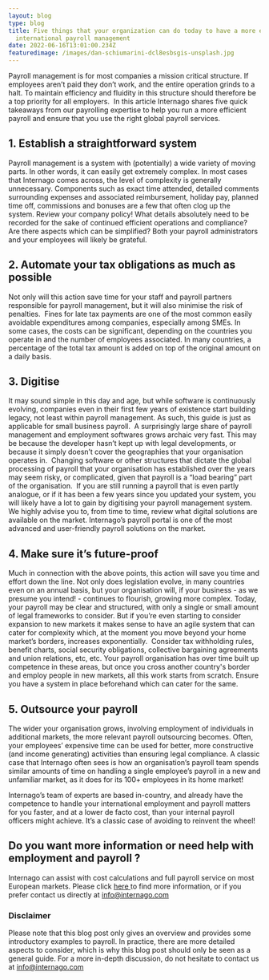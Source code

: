 ```yaml
---
layout: blog
type: blog
title: Five things that your organization can do today to have a more efficient
  international payroll management
date: 2022-06-16T13:01:00.234Z
featuredimage: /images/dan-schiumarini-dcl8esbsgis-unsplash.jpg
---
```

Payroll management is for most companies a mission critical structure. If employees aren’t paid they don’t work, and the entire operation grinds to a halt. To maintain efficiency and fluidity in this structure should therefore be a top priority for all employers.  In this article Internago shares five quick takeaways from our payrolling expertise to help you run a more efficient payroll and ensure that you use the right global payroll services. 

## 1. Establish a straightforward system

Payroll management is a system with (potentially) a wide variety of moving parts. In other words, it can easily get extremely complex. In most cases that Internago comes across, the level of complexity is generally unnecessary. Components such as exact time attended, detailed comments surrounding expenses and associated reimbursement, holiday pay, planned time off, commissions and bonuses are a few that often clog up the system. Review your company policy! What details absolutely need to be recorded for the sake of continued efficient operations and compliance? Are there aspects which can be simplified? Both your payroll administrators and your employees will likely be grateful. 

## 2. Automate your tax obligations as much as possible

Not only will this action save time for your staff and payroll partners responsible for payroll management, but it will also minimise the risk of penalties.  Fines for late tax payments are one of the most common easily avoidable expenditures among companies, especially among SMEs. In some cases, the costs can be significant, depending on the countries you operate in and the number of employees associated. In many countries, a percentage of the total tax amount is added on top of the original amount on a daily basis. 

## 3. Digitise

It may sound simple in this day and age, but while software is continuously evolving, companies even in their first few years of existence start building legacy, not least within payroll management. As such, this guide is just as applicable for small business payroll.  A surprisingly large share of payroll management and employment softwares grows archaic very fast. This may be because the developer hasn’t kept up with legal developments, or because it simply doesn’t cover the geographies that your organisation operates in.  Changing software or other structures that dictate the global processing of payroll that your organisation has established over the years may seem risky, or complicated, given that payroll is a “load bearing” part of the organisation.  If you are still running a payroll that is even partly analogue, or if it has been a few years since you updated your system, you will likely have a lot to gain by digitising your payroll management system.  We highly advise you to, from time to time, review what digital solutions are available on the market. Internago’s payroll portal is one of the most advanced and user-friendly payroll solutions on the market. 

## 4. Make sure it’s future-proof

Much in connection with the above points, this action will save you time and effort down the line. Not only does legislation evolve, in many countries even on an annual basis, but your organisation will, if your business - as we presume you intend! - continues to flourish, growing more complex. Today, your payroll may be clear and structured, with only a single or small amount of legal frameworks to consider. But if you’re even starting to consider expansion to new markets it makes sense to have an agile system that can cater for complexity which, at the moment you move beyond your home market’s borders, increases exponentially.  Consider tax withholding rules, benefit charts, social security obligations, collective bargaining agreements and union relations, etc, etc. Your payroll organisation has over time built up competence in these areas, but once you cross another country's border and employ people in new markets, all this work starts from scratch. Ensure you have a system in place beforehand which can cater for the same. 

## 5. Outsource your payroll

The wider your organisation grows, involving employment of individuals in additional markets, the more relevant payroll outsourcing becomes. Often, your employees’ expensive time can be used for better, more constructive (and income generating) activities than ensuring legal compliance. A classic case that Internago often sees is how an organisation’s payroll team spends similar amounts of time on handling a single employee’s payroll in a new and unfamiliar market, as it does for its 100+ employees in its home market! 

Internago’s team of experts are based in-country, and already have the competence to handle your international employment and payroll matters for you faster, and at a lower de facto cost, than your internal payroll officers might achieve. It’s a classic case of avoiding to reinvent the wheel!

## Do you want more information or need help with employment and payroll ?

Internago can assist with cost calculations and full payroll service on most European markets. Please click [here ](https://www.internago.com/our-services)to find more information, or if you prefer contact us directly at [info@internago.com](mailto:info@internago.com)

### Disclaimer

Please note that this blog post only gives an overview and provides some introductory examples to payroll. In practice, there are more detailed aspects to consider, which is why this blog post should only be seen as a general guide. For a more in-depth discussion, do not hesitate to contact us at [info@internago.com](mailto:info@internago.com)